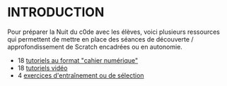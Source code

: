 # INTRODUCTION

Pour préparer la Nuit du c0de avec les élèves, voici plusieurs ressources qui permettent de mettre en place des séances de découverte / approfondissement de Scratch encadrées ou en autonomie.

* 18 [tutoriels au format "cahier numérique"](/DOCUMENTATION/SCRATCH02-cahiers-numeriques-scratch)
* 18 [tutoriels vidéo](/DOCUMENTATION/SCRATCH/03-videos/)
* 4 [exercices d'entraînement ou de sélection](/DOCUMENTATION/SCRATCH/04-entrainements-selections/)
